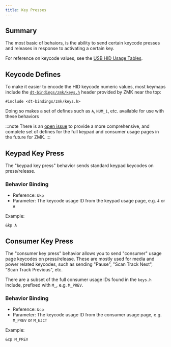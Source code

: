 ```yaml
---
title: Key Presses
---
```


## Summary

The most basic of behaiors, is the ability to send certain keycode presses and releases in response to activating
a certain key.

For reference on keycode values, see the [USB HID Usage Tables](https://www.usb.org/document-library/hid-usage-tables-12).

## Keycode Defines

To make it easier to encode the HID keycode numeric values, most keymaps include
the [`dt-bindings/zmk/keys.h`](https://github.com/zmkfirmware/zmk/blob/main/app/include/dt-bindings/zmk/keys.h) header
provided by ZMK near the top:

```
#include <dt-bindings/zmk/keys.h>
```

Doing so makes a set of defines such as `A`, `NUM_1`, etc. available for use with these behaviors

:::note
There is an [open issue](https://github.com/zmkfirmware/zmk/issues/21) to provide a more comprehensive, and
complete set of defines for the full keypad and consumer usage pages in the future for ZMK.
:::

## Keypad Key Press

The "keypad key press" behavior sends standard keypad keycodes on press/release.

### Behavior Binding

- Reference: `&kp`
- Parameter: The keycode usage ID from the keypad usage page, e.g. `4` or `A`

Example:

```
&kp A
```

## Consumer Key Press

The "consumer key press" behavior allows you to send "consumer" usage page keycodes on press/release.
These are mostly used for media and power related keycodes, such as sending "Pause", "Scan Track Next",
"Scan Track Previous", etc.

There are a subset of the full consumer usage IDs found in the `keys.h` include, prefixed with `M_`, e.g. `M_PREV`.

### Behavior Binding

- Reference: `&cp`
- Parameter: The keycode usage ID from the consumer usage page, e.g. `M_PREV` or `M_EJCT`

Example:

```
&cp M_PREV
```
